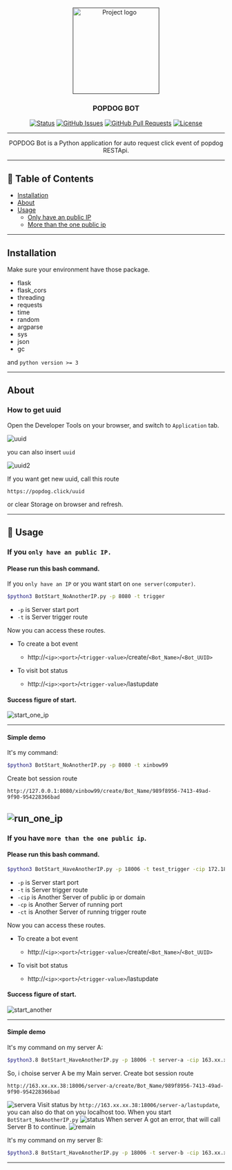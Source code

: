 <p align="center">
  <a href="" rel="noopener">
 <img width=200px height=200px src="./DemoPhotos/robot.png" alt="Project logo"></a>
</p>
<h3 align="center">POPDOG BOT</h3>

<div align="center">

[![Status](https://img.shields.io/badge/status-active-success.svg)]()
[![GitHub Issues](https://img.shields.io/github/issues/XinBow99/popdog_bot.svg)](https://github.com/XinBow99/popdog_bot/issues)
[![GitHub Pull Requests](https://img.shields.io/github/issues-pr/XinBow99/popdog_bot.svg)](https://github.com/XinBow99/popdog_bot/pulls)
[![License](https://img.shields.io/badge/license-MIT-blue.svg)](/LICENSE)

</div>

---

<p align="center"> POPDOG Bot is a Python application for auto request click event of popdog RESTApi.
    <br> 
</p>

---

## 📝 Table of Contents

- [Installation](#Installation)
- [About](#about)
- [Usage](#usage)
  - [Only have an public IP](#OnlyHaveAnPublicIP)
  - [More than the one public ip](#HaveManyPublicIP)

---

## Installation <a name = "Installation"></a>

Make sure your environment have those package.
- flask
- flask_cors
- threading
- requests
- time
- random
- argparse
- sys
- json
- gc

and `python version >= 3`

---

## About <a name = "about"></a>
### How to get uuid
Open the Developer Tools on your browser, and switch to `Application` tab.

![uuid](./DemoPhotos/uuid.png "uuid")

you can also insert `uuid`

![uuid2](./DemoPhotos/console.png "uuid2")

If you want get new uuid, call this route 
```
https://popdog.click/uuid
```
or clear Storage on browser and refresh.

---

## 🏁 Usage <a name = "usage"></a>
### If you `only have an public IP.` <a name="OnlyHaveAnPublicIP"></a>
#### Please run this bash command. 
If you `only have an IP` or you want start on `one server(computer)`.
```bash
$python3 BotStart_NoAnotherIP.py -p 8080 -t trigger
```
- `-p` is Server start port
- `-t` is Server trigger route

Now you can access these routes.

- To create a bot event
  - http://`<ip>`:`<port>`/`<trigger-value>`/create/`<Bot_Name>`/`<Bot_UUID>`

- To visit bot status

  - http://`<ip>`:`<port>`/`<trigger-value>`/lastupdate

#### Success figure of start.
![start_one_ip](./DemoPhotos/start_one_ip.png "start_one_ip")

---

#### Simple demo
It's my command:
```bash
$python3 BotStart_NoAnotherIP.py -p 8080 -t xinbow99
```
Create bot session route
```
http://127.0.0.1:8080/xinbow99/create/Bot_Name/989f8956-7413-49ad-9f90-954228366bad
```
![run_one_ip](./DemoPhotos/run_one_ip.png "run_one_ip")
---
### If you have `more than the one public ip`.<a name="HaveManyPublicIP"></a>
#### Please run this bash command. 
```bash
$python3 BotStart_HaveAnotherIP.py -p 18006 -t test_trigger -cip 172.18.18.18 -cp 18006 -ct test_trigger
```
- `-p` is Server start port
- `-t` is Server trigger route
- `-cip` is Another Server of public ip or domain
- `-cp` is Another Server of running port
- `-ct` is Another Server of running trigger route

Now you can access these routes.

- To create a bot event
  - http://`<ip>`:`<port>`/`<trigger-value>`/create/`<Bot_Name>`/`<Bot_UUID>`

- To visit bot status

  - http://`<ip>`:`<port>`/`<trigger-value>`/lastupdate

#### Success figure of start.
![start_another](./DemoPhotos/start_another.png "start_another")

---

#### Simple demo
It's my command on my server A:
```bash
$python3.8 BotStart_HaveAnotherIP.py -p 18006 -t server-a -cip 163.xx.xx.37 -cp 18006 -ct server-b
```
So, i choise server A be my Main server. Create bot session route
```
http://163.xx.xx.38:18006/server-a/create/Bot_Name/989f8956-7413-49ad-9f90-954228366bad
```
![servera](./DemoPhotos/server-a.png "servera")
Visit status by `http://163.xx.xx.38:18006/server-a/lastupdate`, you can also do that on you localhost too. When you start `BotStart_NoAnotherIP.py`
![status](./DemoPhotos/status.png "status")
When server A got an error, that will call Server B to continue.
![remain](./DemoPhotos/remain.png "remain")

It's my command on my server B:
```bash
$python3.8 BotStart_HaveAnotherIP.py -p 18006 -t server-b -cip 163.xx.xx.38 -cp 18006 -ct server-a
```
---



